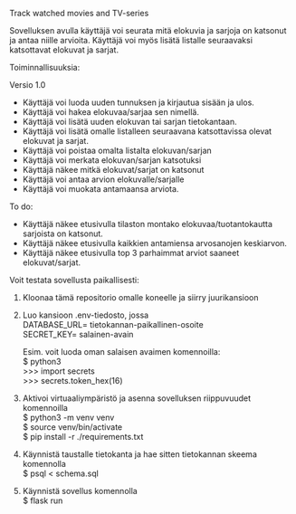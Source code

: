 Track watched movies and TV-series

Sovelluksen avulla käyttäjä voi seurata mitä elokuvia ja sarjoja on katsonut ja antaa niille arvioita. Käyttäjä voi myös lisätä listalle seuraavaksi katsottavat elokuvat ja sarjat.

Toiminnallisuuksia:

Versio 1.0

- Käyttäjä voi luoda uuden tunnuksen ja kirjautua sisään ja ulos.
- Käyttäjä voi hakea elokuvaa/sarjaa sen nimellä.
- Käyttäjä voi lisätä uuden elokuvan tai sarjan tietokantaan.
- Käyttäjä voi lisätä omalle listalleen seuraavana katsottavissa olevat elokuvat ja sarjat.
- Käyttäjä voi poistaa omalta listalta elokuvan/sarjan
- Käyttäjä voi merkata elokuvan/sarjan katsotuksi
- Käyttäjä näkee mitkä elokuvat/sarjat on katsonut
- Käyttäjä voi antaa arvion elokuvalle/sarjalle
- Käyttäjä voi muokata antamaansa arviota.


To do:
- Käyttäjä näkee etusivulla tilaston montako elokuvaa/tuotantokautta sarjoista on katsonut.
- Käyttäjä näkee etusivulla kaikkien antamiensa arvosanojen keskiarvon.
- Käyttäjä näkee etusivulla top 3 parhaimmat arviot saaneet elokuvat/sarjat.

Voit testata sovellusta paikallisesti:
1. Kloonaa tämä repositorio omalle koneelle ja siirry juurikansioon
2. Luo kansioon .env-tiedosto, jossa\
    DATABASE_URL= tietokannan-paikallinen-osoite\
    SECRET_KEY= salainen-avain
    
    Esim. voit luoda oman salaisen avaimen komennoilla:\
        $ python3\
        >>> import secrets\
        >>> secrets.token_hex(16)

3. Aktivoi virtuaaliympäristö ja asenna sovelluksen riippuvuudet komennoilla\
    $ python3 -m venv venv\
    $ source venv/bin/activate\
    $ pip install -r ./requirements.txt

4. Käynnistä taustalle tietokanta ja hae sitten tietokannan skeema komennolla\
    $ psql < schema.sql

5. Käynnistä sovellus komennolla\
    $ flask run
